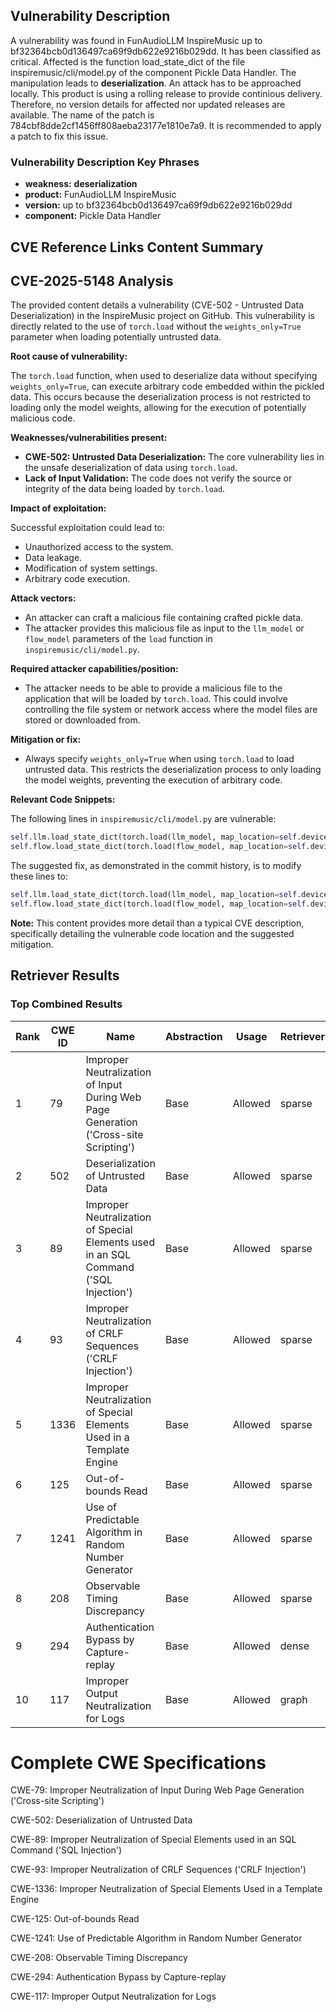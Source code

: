 ## Vulnerability Description
A vulnerability was found in FunAudioLLM InspireMusic up to bf32364bcb0d136497ca69f9db622e9216b029dd. It has been classified as critical. Affected is the function load_state_dict of the file inspiremusic/cli/model.py of the component Pickle Data Handler. The manipulation leads to **deserialization**. An attack has to be approached locally. This product is using a rolling release to provide continious delivery. Therefore, no version details for affected nor updated releases are available. The name of the patch is 784cbf8dde2cf1456ff808aeba23177e1810e7a9. It is recommended to apply a patch to fix this issue.

### Vulnerability Description Key Phrases
- **weakness:** **deserialization**
- **product:** FunAudioLLM InspireMusic
- **version:** up to bf32364bcb0d136497ca69f9db622e9216b029dd
- **component:** Pickle Data Handler

## CVE Reference Links Content Summary
## CVE-2025-5148 Analysis

The provided content details a vulnerability (CVE-502 - Untrusted Data Deserialization) in the InspireMusic project on GitHub. This vulnerability is directly related to the use of `torch.load` without the `weights_only=True` parameter when loading potentially untrusted data.

**Root cause of vulnerability:**

The `torch.load` function, when used to deserialize data without specifying `weights_only=True`, can execute arbitrary code embedded within the pickled data. This occurs because the deserialization process is not restricted to loading only the model weights, allowing for the execution of potentially malicious code.

**Weaknesses/vulnerabilities present:**

*   **CWE-502: Untrusted Data Deserialization:** The core vulnerability lies in the unsafe deserialization of data using `torch.load`.
*   **Lack of Input Validation:** The code does not verify the source or integrity of the data being loaded by `torch.load`.

**Impact of exploitation:**

Successful exploitation could lead to:

*   Unauthorized access to the system.
*   Data leakage.
*   Modification of system settings.
*   Arbitrary code execution.

**Attack vectors:**

*   An attacker can craft a malicious file containing crafted pickle data.
*   The attacker provides this malicious file as input to the `llm_model` or `flow_model` parameters of the `load` function in `inspiremusic/cli/model.py`.

**Required attacker capabilities/position:**

*   The attacker needs to be able to provide a malicious file to the application that will be loaded by `torch.load`. This could involve controlling the file system or network access where the model files are stored or downloaded from.

**Mitigation or fix:**

*   Always specify `weights_only=True` when using `torch.load` to load untrusted data. This restricts the deserialization process to only loading the model weights, preventing the execution of arbitrary code.

**Relevant Code Snippets:**

The following lines in `inspiremusic/cli/model.py` are vulnerable:

```python
self.llm.load_state_dict(torch.load(llm_model, map_location=self.device))
self.flow.load_state_dict(torch.load(flow_model, map_location=self.device))
```

The suggested fix, as demonstrated in the commit history, is to modify these lines to:

```python
self.llm.load_state_dict(torch.load(llm_model, map_location=self.device, weights_only=True))
self.flow.load_state_dict(torch.load(flow_model, map_location=self.device, weights_only=True))
```

**Note:** This content provides more detail than a typical CVE description, specifically detailing the vulnerable code location and the suggested mitigation.

## Retriever Results

### Top Combined Results

| Rank | CWE ID | Name | Abstraction | Usage  | Retrievers | Individual Scores |
|------|--------|------|-------------|-------|------------|-------------------|
| 1 | 79 | Improper Neutralization of Input During Web Page Generation ('Cross-site Scripting') | Base | Allowed | sparse | 0.491 |
| 2 | 502 | Deserialization of Untrusted Data | Base | Allowed | sparse | 0.481 |
| 3 | 89 | Improper Neutralization of Special Elements used in an SQL Command ('SQL Injection') | Base | Allowed | sparse | 0.448 |
| 4 | 93 | Improper Neutralization of CRLF Sequences ('CRLF Injection') | Base | Allowed | sparse | 0.447 |
| 5 | 1336 | Improper Neutralization of Special Elements Used in a Template Engine | Base | Allowed | sparse | 0.446 |
| 6 | 125 | Out-of-bounds Read | Base | Allowed | sparse | 0.444 |
| 7 | 1241 | Use of Predictable Algorithm in Random Number Generator | Base | Allowed | sparse | 0.436 |
| 8 | 208 | Observable Timing Discrepancy | Base | Allowed | sparse | 0.428 |
| 9 | 294 | Authentication Bypass by Capture-replay | Base | Allowed | dense | 0.540 |
| 10 | 117 | Improper Output Neutralization for Logs | Base | Allowed | graph | 0.003 |



# Complete CWE Specifications

CWE-79: Improper Neutralization of Input During Web Page Generation ('Cross-site Scripting')

CWE-502: Deserialization of Untrusted Data

CWE-89: Improper Neutralization of Special Elements used in an SQL Command ('SQL Injection')

CWE-93: Improper Neutralization of CRLF Sequences ('CRLF Injection')

CWE-1336: Improper Neutralization of Special Elements Used in a Template Engine

CWE-125: Out-of-bounds Read

CWE-1241: Use of Predictable Algorithm in Random Number Generator

CWE-208: Observable Timing Discrepancy

CWE-294: Authentication Bypass by Capture-replay

CWE-117: Improper Output Neutralization for Logs